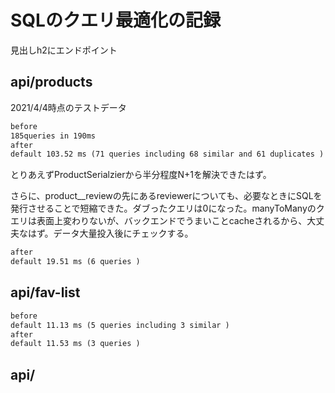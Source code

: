 # SQLのクエリ最適化の記録

見出しh2にエンドポイント

## api/products

2021/4/4時点のテストデータ

```md
before
185queries in 190ms
after
default 103.52 ms (71 queries including 68 similar and 61 duplicates )
```

とりあえずProductSerialzierから半分程度N+1を解決できたはず。

さらに、product__reviewの先にあるreviewerについても、必要なときにSQLを発行させることで短縮できた。ダブったクエリは0になった。manyToManyのクエリは表面上変わりないが、バックエンドでうまいことcacheされるから、大丈夫なはず。データ大量投入後にチェックする。

```md
after
default 19.51 ms (6 queries )
```

## api/fav-list

```md
before
default 11.13 ms (5 queries including 3 similar )
after
default 11.53 ms (3 queries )
```

## api/